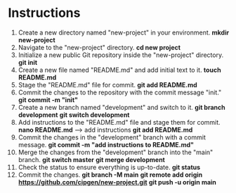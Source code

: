 # Instructions

1. Create a new directory named "new-project" in your environment. 
	**mkdir new-project**
2. Navigate to the "new-project" directory.
	**cd new project**  
3. Initialize a new public Git repository inside the "new-project" directory.
	**git init** 
4. Create a new file named "README.md" and add initial text to it.
	**touch README.md**
5. Stage the "README.md" file for commit.
	**git add README.md**
6. Commit the changes to the repository with the commit message "init."
	**git commit -m "init"**
7. Create a new branch named "development" and switch to it.
	**git branch development**
	**git switch development**
8. Add instructions to the "README.md" file and stage them for commit.
	**nano README.md** --> add instructions
	**git add README.md**
9. Commit the changes in the "development" branch with a commit message.
	**git commit -m "add instructions to README.md"**
10. Merge the changes from the "development" branch into the "main" branch.
	**git switch master**
	**git merge development**
11. Check the status to ensure everything is up-to-date.
	**git status**
12. Commit the changes.
	**git branch -M main**
	**git remote add origin https://github.com/cipgen/new-project.git**
	**git push -u origin main**
